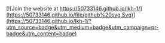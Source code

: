 [![Join the website at https://50733146.github.io/lkh-1/](https://50733146.github.io/file/github%20svg.Svg)](https://50733146.github.io/lkh-1/?utm_source=badge&utm_medium=badge&utm_campaign=pr-badge&utm_content=badge)
